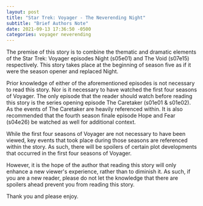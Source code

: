 ```yaml
---
layout: post
title: "Star Trek: Voyager - The Neverending Night"
subtitle: "Brief Authors Note"
date: 2021-09-13 17:36:50 -0500
categories: voyager neverending
---
```


The premise of this story is to combine the thematic and dramatic elements of the Star Trek: Voyager episodes Night (s05e01) and The Void (s07e15) respectively. This story takes place at the beginning of season five as if it were the season opener and replaced Night. 

Prior knowledge of either of the aforementioned episodes is not necessary to read this story. Nor is it necessary to have watched the first four seasons of Voyager. The only episode that the reader should watch before reading this story is the series opening episode The Caretaker (s01e01 & s01e02). As the events of The Caretaker are heavily referenced within. It is also recommended that the fourth season finale episode Hope and Fear (s04e26) be watched as well for additional context.

While the first four seasons of Voyager are not necessary to have been viewed, key events that took place during those seasons are referenced within the story. As such, there will be spoilers of certain plot developments that occurred in the first four seasons of Voyager. 

However, it is the hope of the author that reading this story will only enhance a new viewer's experience, rather than to diminish it. As such, if you are a new reader, please do not let the knowledge that there are spoilers ahead prevent you from reading this story. 

Thank you and please enjoy. 
